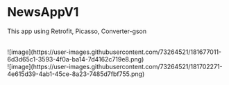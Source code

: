 # NewsAppV1
This app using Retrofit, Picasso, Converter-gson

<br>
![image](https://user-images.githubusercontent.com/73264521/181677011-6d3d65c1-3593-4f0a-ba14-7d4162c719e8.png)
<br>
![image](https://user-images.githubusercontent.com/73264521/181702271-4e615d39-4ab1-45ce-8a23-7485d7fbf755.png)

